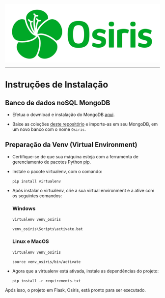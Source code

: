 <img src="docs/assets/logo.png" align="center" width="700">

---

# Instruções de Instalação

## Banco de dados noSQL MongoDB

- Efetua o download e instalação do MongoDB [aqui](https://www.mongodb.com/try/download/community).

- Baixe as coleções [deste repositório](https://github.com/mfelipegs/osiris-database/tree/main/db/collections) e importe-as em seu MongoDB, em um novo banco com o nome `Osiris`.

## Preparação da Venv (Virtual Environment)

- Certifique-se de que sua máquina esteja com a ferramenta de gerenciamento de pacotes Python [pip](https://pypi.org/project/pip/).

- Instale o pacote virtualenv, com o comando:

  `pip install virtualenv`

- Após instalar o virtualenv, crie a sua virtual environment e a ative com os seguintes comandos:

  ### Windows

  `virtualenv venv_osiris`

  `venv_osiris\Scripts\activate.bat`

  ### Linux e MacOS

  `virtualenv venv_osiris`

  `source venv_osiris/bin/activate`

- Agora que a virtualenv está ativada, instale as dependências do projeto:

  `pip install -r requirements.txt`

Após isso, o projeto em Flask, Osiris, está pronto para ser executado.
